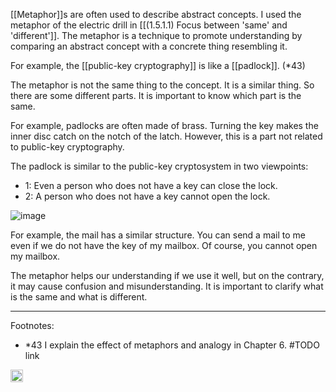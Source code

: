 
[[Metaphor]]s are often used to describe abstract concepts. I used the metaphor of the electric drill in [[(1.5.1.1) Focus between 'same' and 'different']]. The metaphor is a technique to promote understanding by comparing an abstract concept with a concrete thing resembling it.

For example, the [[public-key cryptography]] is like a [[padlock]]. (*43)

The metaphor is not the same thing to the concept. It is a similar thing. So there are some different parts. It is important to know which part is the same.

For example,  padlocks are often made of brass. Turning the key makes the inner disc catch on the notch of the latch. However, this is a part not related to public-key cryptography.

The padlock is similar to the public-key cryptosystem in two viewpoints:

- 1: Even a person who does not have a key can close the lock.
- 2: A person who does not have a key cannot open the lock.

![image](https://gyazo.com/ab6e249510329ab4b41dd9cfc25c208a/thumb/1000)

For example, the mail has a similar structure.  You can send a mail to me even if we do not have the key of my mailbox. Of course, you cannot open my mailbox.

The metaphor helps our understanding if we use it well, but on the contrary, it may cause confusion and misunderstanding. It is important to clarify what is the same and what is different.

---

Footnotes:

- *43 I explain the effect of metaphors and analogy in Chapter 6. #TODO link

<img src='https://scrapbox.io/api/pages/nishio/en/icon' alt='en.icon' height="19.5"/>